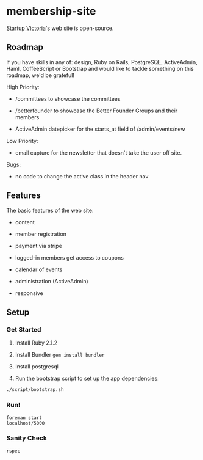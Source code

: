 # membership-site

[Startup Victoria](https://startupvictoria.com.au/)'s web site is open-source.

## Roadmap

If you have skills in any of: design, Ruby on Rails, PostgreSQL, ActiveAdmin, Haml, CoffeeScript or Bootstrap
and would like to tackle something on this roadmap, we'd be grateful!

High Priority:

* /committees to showcase the committees

* /betterfounder to showcase the Better Founder Groups and their members

* ActiveAdmin datepicker for the starts_at field of /admin/events/new

Low Priority:

* email capture for the newsletter that doesn't take the user off site.

Bugs:

* no code to change the active class in the header nav

## Features

The basic features of the web site:

* content

* member registration

* payment via stripe

* logged-in members get access to coupons

* calendar of events

* administration (ActiveAdmin)

* responsive

## Setup

### Get Started

1. Install Ruby 2.1.2

2. Install Bundler `gem install bundler`

3. Install postgresql

4. Run the bootstrap script to set up the app dependencies:

```
./script/bootstrap.sh
```

### Run!

```
foreman start
localhost/5000
```

### Sanity Check

```
rspec
```
